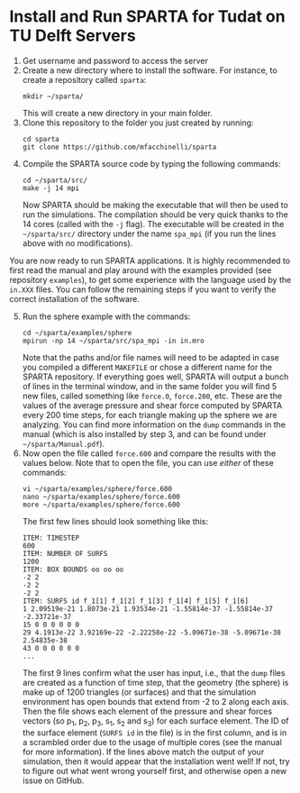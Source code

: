 # Install and Run SPARTA for Tudat on TU Delft Servers

1. Get username and password to access the server
2. Create a new directory where to install the software. For instance, to create a repository called `sparta`:
	```unix
	mkdir ~/sparta/
	```
	This will create a new directory in your main folder. 
3. Clone this repository to the folder you just created by running:
	```unix
	cd sparta
	git clone https://github.com/mfacchinelli/sparta
	```
4. Compile the SPARTA source code by typing the following commands:
	```unix
	cd ~/sparta/src/
	make -j 14 mpi
	```
	Now SPARTA should be making the executable that will then be used to run the simulations. The compilation should be very quick thanks to the 14 cores (called with the `-j` flag). The executable will be created in the `~/sparta/src/` directory under the name `spa_mpi` (if you run the lines above with no modifications). 

You are now ready to run SPARTA applications. It is highly recommended to first read the manual and play around with the examples provided (see repository `examples`), to get some experience with the language used by the `in.XXX` files.  You can follow the remaining steps if you want to verify the correct installation of the software. 

5. Run the sphere example with the commands:
	```unix
	cd ~/sparta/examples/sphere
	mpirun -np 14 ~/sparta/src/spa_mpi -in in.mro
	```
	Note that the paths and/or file names will need to be adapted in case you compiled a different `MAKEFILE` or chose a different name for the SPARTA repository. If everything goes well, SPARTA will output a bunch of lines in the terminal window, and in the same folder you will find 5 new files, called something like `force.0`, `force.200`, etc. These are the values of the average pressure and shear force computed by SPARTA every 200 time steps, for each triangle making up the sphere we are analyzing. You can find more information on the `dump` commands in the manual (which is also installed by step 3, and can be found under `~/sparta/Manual.pdf`). 
6. Now open the file called `force.600` and compare the results with the values below. Note that to open the file, you can use *either* of these commands:
	```unix
	vi ~/sparta/examples/sphere/force.600
	nano ~/sparta/examples/sphere/force.600
	more ~/sparta/examples/sphere/force.600
	```
	The first few lines should look something like this:
	```
	ITEM: TIMESTEP
	600
	ITEM: NUMBER OF SURFS
	1200
	ITEM: BOX BOUNDS oo oo oo
	-2 2
	-2 2
	-2 2
	ITEM: SURFS id f_1[1] f_1[2] f_1[3] f_1[4] f_1[5] f_1[6]
	1 2.09519e-21 1.8073e-21 1.93534e-21 -1.55814e-37 -1.55814e-37 -2.33721e-37
	15 0 0 0 0 0 0
	29 4.1913e-22 3.92169e-22 -2.22258e-22 -5.09671e-38 -5.09671e-38 2.54835e-38
	43 0 0 0 0 0 0
	...
	```
	The first 9 lines confirm what the user has input, i.e., that the `dump` files are created as a function of time step, that the geometry (the sphere) is make up of 1200 triangles (or surfaces) and that the simulation environment has open bounds that extend from -2 to 2 along each axis. Then the file shows each element of the pressure and shear forces vectors (so p<sub>1</sub>, p<sub>2</sub>, p<sub>3</sub>, s<sub>1</sub>, s<sub>2</sub> and s<sub>3</sub>) for each surface element. The ID of the surface element (`SURFS id` in the file) is in the first column, and is in a scrambled order due to the usage of multiple cores (see the manual for more information). If the lines above match the output of your simulation, then it would appear that the installation went well! If not, try to figure out what went wrong yourself first, and otherwise open a new issue on GitHub.
